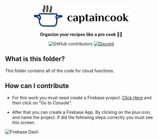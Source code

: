 <a href="https://youtu.be/dQw4w9WgXcQ"><p align="center">
<img src="https://raw.githubusercontent.com/listentothefrog/captaincook/8d24e0fe82013c52326b04d84a25960c92df646d/triumph/public/logo-web.svg"/>

</p></a>
<p align="center">
  <strong>Organize your recipes like a pro cook 👩‍🍳</strong>
</p>

<p align="center">
  <img alt="GitHub contributors" src="https://img.shields.io/github/contributors/listentothefrog/captaincook">
  <a href="https://discord.gg/jdhs4m822x">
   <img alt="Discord" src="https://img.shields.io/discord/829860162696642590" />
  </a>
</p>

## What is this folder?

This folder contains all of the code for cloud functions.

## How can I contribute

- For this work you must need create a Firebase project. [Click Here](https://firebase.google.com) and then click on "Go to Console".

- After that you can create a Firebase App. By clicking on the plus icon, and name the project. If did the following steps correctly you must see this screen.

![Firebase Dash](https://user-images.githubusercontent.com/66846202/132583702-8fec5308-7b6b-4706-ad8d-81f4971e7093.png)
